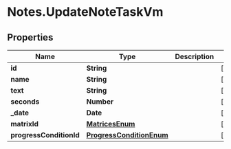# Notes.UpdateNoteTaskVm

## Properties
Name | Type | Description | Notes
------------ | ------------- | ------------- | -------------
**id** | **String** |  | [optional] 
**name** | **String** |  | [optional] 
**text** | **String** |  | [optional] 
**seconds** | **Number** |  | [optional] 
**_date** | **Date** |  | [optional] 
**matrixId** | [**MatricesEnum**](MatricesEnum.md) |  | [optional] 
**progressConditionId** | [**ProgressConditionEnum**](ProgressConditionEnum.md) |  | [optional] 
